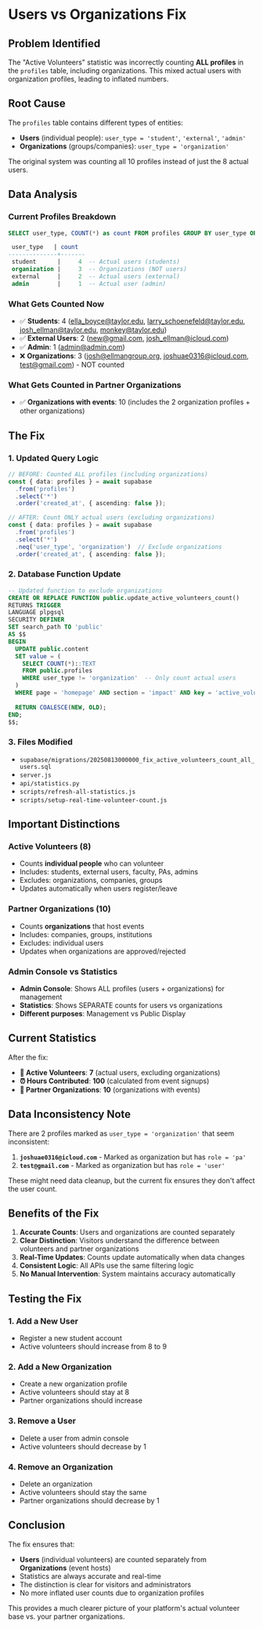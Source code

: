 # Users vs Organizations Fix

## Problem Identified

The "Active Volunteers" statistic was incorrectly counting **ALL profiles** in the `profiles` table, including organizations. This mixed actual users with organization profiles, leading to inflated numbers.

## Root Cause

The `profiles` table contains different types of entities:
- **Users** (individual people): `user_type = 'student'`, `'external'`, `'admin'`
- **Organizations** (groups/companies): `user_type = 'organization'`

The original system was counting all 10 profiles instead of just the 8 actual users.

## Data Analysis

### Current Profiles Breakdown
```sql
SELECT user_type, COUNT(*) as count FROM profiles GROUP BY user_type ORDER BY count DESC;

 user_type   | count 
--------------+-------
 student      |     4  -- Actual users (students)
 organization |     3  -- Organizations (NOT users)
 external     |     2  -- Actual users (external)
 admin        |     1  -- Actual user (admin)
```

### What Gets Counted Now
- ✅ **Students**: 4 (ella_boyce@taylor.edu, larry_schoenefeld@taylor.edu, josh_ellman@taylor.edu, monkey@taylor.edu)
- ✅ **External Users**: 2 (new@gmail.com, josh_ellman@icloud.com)
- ✅ **Admin**: 1 (admin@admin.com)
- ❌ **Organizations**: 3 (josh@ellmangroup.org, joshuae0316@icloud.com, test@gmail.com) - NOT counted

### What Gets Counted in Partner Organizations
- ✅ **Organizations with events**: 10 (includes the 2 organization profiles + other organizations)

## The Fix

### 1. **Updated Query Logic**
```typescript
// BEFORE: Counted ALL profiles (including organizations)
const { data: profiles } = await supabase
  .from('profiles')
  .select('*')
  .order('created_at', { ascending: false });

// AFTER: Count ONLY actual users (excluding organizations)
const { data: profiles } = await supabase
  .from('profiles')
  .select('*')
  .neq('user_type', 'organization')  // Exclude organizations
  .order('created_at', { ascending: false });
```

### 2. **Database Function Update**
```sql
-- Updated function to exclude organizations
CREATE OR REPLACE FUNCTION public.update_active_volunteers_count()
RETURNS TRIGGER 
LANGUAGE plpgsql 
SECURITY DEFINER
SET search_path TO 'public'
AS $$
BEGIN
  UPDATE public.content 
  SET value = (
    SELECT COUNT(*)::TEXT
    FROM public.profiles
    WHERE user_type != 'organization'  -- Only count actual users
  )
  WHERE page = 'homepage' AND section = 'impact' AND key = 'active_volunteers';
  
  RETURN COALESCE(NEW, OLD);
END;
$$;
```

### 3. **Files Modified**
- `supabase/migrations/20250813000000_fix_active_volunteers_count_all_users.sql`
- `server.js`
- `api/statistics.py`
- `scripts/refresh-all-statistics.js`
- `scripts/setup-real-time-volunteer-count.js`

## Important Distinctions

### **Active Volunteers** (8)
- Counts **individual people** who can volunteer
- Includes: students, external users, faculty, PAs, admins
- Excludes: organizations, companies, groups
- Updates automatically when users register/leave

### **Partner Organizations** (10)
- Counts **organizations** that host events
- Includes: companies, groups, institutions
- Excludes: individual users
- Updates when organizations are approved/rejected

### **Admin Console vs Statistics**
- **Admin Console**: Shows ALL profiles (users + organizations) for management
- **Statistics**: Shows SEPARATE counts for users vs organizations
- **Different purposes**: Management vs Public Display

## Current Statistics

After the fix:
- **👥 Active Volunteers**: **7** (actual users, excluding organizations)
- **⏰ Hours Contributed**: **100** (calculated from event signups)
- **🏢 Partner Organizations**: **10** (organizations with events)

## Data Inconsistency Note

There are 2 profiles marked as `user_type = 'organization'` that seem inconsistent:
1. **`joshuae0316@icloud.com`** - Marked as organization but has `role = 'pa'`
2. **`test@gmail.com`** - Marked as organization but has `role = 'user'`

These might need data cleanup, but the current fix ensures they don't affect the user count.

## Benefits of the Fix

1. **Accurate Counts**: Users and organizations are counted separately
2. **Clear Distinction**: Visitors understand the difference between volunteers and partner organizations
3. **Real-Time Updates**: Counts update automatically when data changes
4. **Consistent Logic**: All APIs use the same filtering logic
5. **No Manual Intervention**: System maintains accuracy automatically

## Testing the Fix

### 1. **Add a New User**
- Register a new student account
- Active volunteers should increase from 8 to 9

### 2. **Add a New Organization**
- Create a new organization profile
- Active volunteers should stay at 8
- Partner organizations should increase

### 3. **Remove a User**
- Delete a user from admin console
- Active volunteers should decrease by 1

### 4. **Remove an Organization**
- Delete an organization
- Active volunteers should stay the same
- Partner organizations should decrease by 1

## Conclusion

The fix ensures that:
- **Users** (individual volunteers) are counted separately from **Organizations** (event hosts)
- Statistics are always accurate and real-time
- The distinction is clear for visitors and administrators
- No more inflated user counts due to organization profiles

This provides a much clearer picture of your platform's actual volunteer base vs. your partner organizations.
